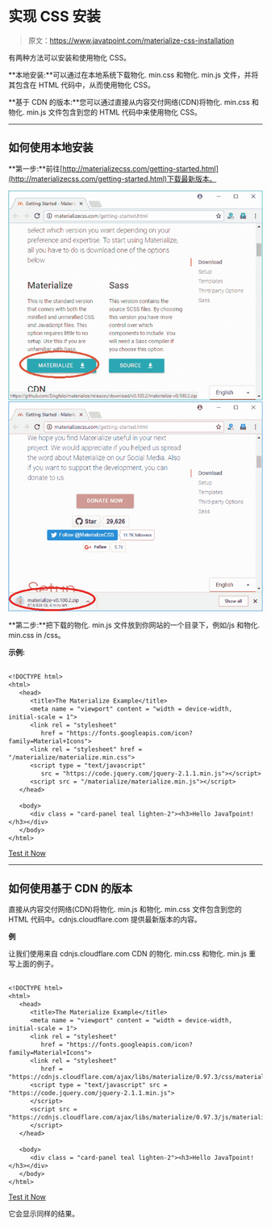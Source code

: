# 实现 CSS 安装

> 原文：<https://www.javatpoint.com/materialize-css-installation>

有两种方法可以安装和使用物化 CSS。

**本地安装:**可以通过在本地系统下载物化. min.css 和物化. min.js 文件，并将其包含在 HTML 代码中，从而使用物化 CSS。

**基于 CDN 的版本:**您可以通过直接从内容交付网络(CDN)将物化. min.css 和物化. min.js 文件包含到您的 HTML 代码中来使用物化 CSS。

* * *

## 如何使用本地安装

**第一步:**前往[http://materializecss.com/getting-started.html](http://materializecss.com/getting-started.html)下载最新版本。

![Materialize CSS Installation 1](img/3040c6633559fd97a4a995aa8018f9e4.png)
![Materialize CSS Installation 2](img/ef3297f3d65b520f07b6db18363ddfc9.png)

**第二步:**把下载的物化. min.js 文件放到你网站的一个目录下，例如/js 和物化. min.css in /css。

**示例:**

```

<!DOCTYPE html>
<html>
   <head>
      <title>The Materialize Example</title>
      <meta name = "viewport" content = "width = device-width, initial-scale = 1">      
      <link rel = "stylesheet"
         href = "https://fonts.googleapis.com/icon?family=Material+Icons">
      <link rel = "stylesheet" href = "/materialize/materialize.min.css">
      <script type = "text/javascript"
         src = "https://code.jquery.com/jquery-2.1.1.min.js"></script>           
      <script src = "/materialize/materialize.min.js"></script>             
   </head>

   <body>
      <div class = "card-panel teal lighten-2"><h3>Hello JavaTpoint!</h3></div>
   </body>
</html>

```

[Test it Now](https://www.javatpoint.com/oprweb/test.jsp?filename=materializecssinstallation1)

* * *

## 如何使用基于 CDN 的版本

直接从内容交付网络(CDN)将物化. min.js 和物化. min.css 文件包含到您的 HTML 代码中。cdnjs.cloudflare.com 提供最新版本的内容。

**例**

让我们使用来自 cdnjs.cloudflare.com CDN 的物化. min.css 和物化. min.js 重写上面的例子。

```

<!DOCTYPE html>
<html>
   <head>
      <title>The Materialize Example</title>
      <meta name = "viewport" content = "width = device-width, initial-scale = 1">      
      <link rel = "stylesheet"
         href = "https://fonts.googleapis.com/icon?family=Material+Icons">
      <link rel = "stylesheet"
         href = "https://cdnjs.cloudflare.com/ajax/libs/materialize/0.97.3/css/materialize.min.css">
      <script type = "text/javascript" src = "https://code.jquery.com/jquery-2.1.1.min.js">
      </script>           
      <script src = "https://cdnjs.cloudflare.com/ajax/libs/materialize/0.97.3/js/materialize.min.js">
      </script>             
   </head>

   <body>
      <div class = "card-panel teal lighten-2"><h3>Hello JavaTpoint!</h3></div>
   </body>
</html>

```

[Test it Now](https://www.javatpoint.com/oprweb/test.jsp?filename=materializecssinstallation2)

它会显示同样的结果。
